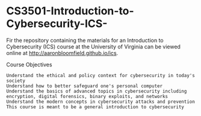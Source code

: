 # CS3501-Introduction-to-Cybersecurity-ICS-
Fir the repository containing the materials for an Introduction to Cybersecurity (ICS) course at the University of Virginia can be viewed online at http://aaronbloomfield.github.io/ics.

Course Objectives

    Understand the ethical and policy context for cybersecurity in today's society
    Understand how to better safeguard one's personal computer
    Understand the basics of advanced topics in cybersecurity including encryption, digital forensics, binary exploits, and networks
    Understand the modern concepts in cybersecurity attacks and prevention
    This course is meant to be a general introduction to cybersecurity

